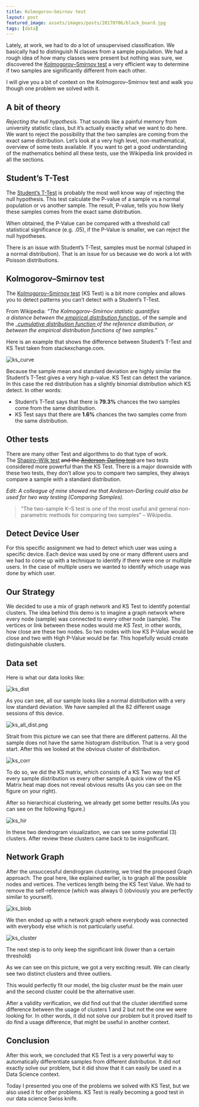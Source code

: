 ```yaml
---
title: Kolmogorov–Smirnov test
layout: post
featured_image: assets/images/posts/20170706/black_board.jpg
tags: [data]
---
```

Lately, at work, we had to do a lot of unsupervised classification. We basically had to distinguish N classes from a sample population. We had a rough idea of how many classes were present but nothing was sure, we discovered the <a href="https://en.wikipedia.org/wiki/Kolmogorov%E2%80%93Smirnov_test" target="_blank" rel="nofollow noopener">Kolmogorov–Smirnov test</a> a very efficient way to determine if two samples are significantly different from each other.
<!--more-->

I will give you a bit of context on the Kolmogorov–Smirnov test and walk you though one problem we solved with it.

## A bit of theory

_Rejecting the null hypothesis._ That sounds like a painful memory from university statistic class, but it’s actually exactly what we want to do here. We want to reject the possibility that the two samples are coming from the exact same distribution. Let’s look at a very high level, non-mathematical, overview of some tests available. If you want to get a good understanding of the mathematics behind all these tests, use the Wikipedia link provided in all the sections.

## Student’s T-Test

The <a href="https://en.wikipedia.org/wiki/Student%27s_t-test" target="_blank" rel="nofollow noopener">Student’s T-Test</a> is probably the most well know way of rejecting the null hypothesis. This test calculate the P-value of a sample vs a normal population or vs another sample. The result, P-value, tells you how likely these samples comes from the exact same distribution.

When obtained, the P-Value can be compared with a threshold call statistical significance (e.g. .05), if the P-Value is smaller, we can reject the null hypotheses.

There is an issue with Student’s T-Test, samples must be normal (shaped in a normal distribution). That is an issue for us because we do work a lot with Poisson distributions.

## Kolmogorov–Smirnov test

The <a href="https://en.wikipedia.org/wiki/Kolmogorov%E2%80%93Smirnov_test" target="_blank" rel="nofollow noopener">Kolmogorov–Smirnov test</a> (KS Test) is a bit more complex and allows you to detect patterns you can’t detect with a Student’s T-Test.

From Wikipedia: _“The Kolmogorov–Smirnov statistic quantifies a distance between the_<a href="https://en.wikipedia.org/wiki/Empirical_distribution_function" target="_blank" rel="nofollow noopener"><em> empirical distribution function</em></a>_ of the sample and the _<a href="https://en.wikipedia.org/wiki/Cumulative_distribution_function" target="_blank" rel="nofollow noopener"><em>cumulative distribution function </em></a>_of the reference distribution, or between the empirical distribution functions of two samples.”_

Here is an example that shows the difference between Student’s T-Test and KS Test taken from stackexchange.com.

![ks_curve](assets/images/posts/20170706/KS_curve.png#center)

Because the sample mean and standard deviation are highly similar the Student’s T-Test gives a very high p-value. KS Test can detect the variance. In this case the red distribution has a slightly binomial distribution which KS detect. In other words:

* Student’s T-Test says that there is **79.3%** chances the two samples come from the same distribution.
* KS Test says that there are **1.6%** chances the two samples come from the same distribution.

## Other tests

There are many other Test and algorithms to do that type of work. The <a href="https://en.wikipedia.org/wiki/Shapiro%E2%80%93Wilk_test" target="_blank" rel="nofollow noopener">Shapiro–Wilk test</a> <del>and the <a href="https://en.wikipedia.org/wiki/Anderson%E2%80%93Darling_test" target="_blank" rel="nofollow noopener"><del>Anderson–Darling tes</del>t</a> </del>are two tests considered more powerful than the KS Test. There is a major downside with these two tests, they don’t allow you to compare two samples, they always compare a sample with a standard distribution.

_Edit: A colleague of mine showed me that Anderson-Darling could also be used for two way testing (Comparing Samples)._

> ”The two-sample K–S test is one of the most useful and general non-parametric methods for comparing two samples” &#8211; Wikipedia.

## Detect Device User

For this specific assignment we had to detect which user was using a specific device. Each device was used by one or many different users and we had to come up with a technique to identify if there were one or multiple users. In the case of multiple users we wanted to identify which usage was done by which user.

## Our Strategy

We decided to use a mix of graph network and KS Test to identify potential clusters. The idea behind this demo is to imagine a graph network where every node (sample) was connected to every other node (sample). The vertices or link between these nodes would me _KS Test_, in other words, how close are these two nodes. So two nodes with low KS P-Value would be close and two with High P-Value would be far. This hopefully would create distinguishable clusters.

## Data set

Here is what our data looks like:

![ks_dist](assets/images/posts/20170706/ks_one_dist.png#center)

As you can see, all our sample looks like a normal distribution with a very low standard deviation. We have sampled all the 82 different usage sessions of this device.

![ks_all_dist.png](assets/images/posts/20170706/ks_all_dist.png#center)

Strait from this picture we can see that there are different patterns. All the sample does not have the same histogram distribution. That is a very good start. After this we looked at the obvious cluster of distribution.

![ks_corr](assets/images/posts/20170706/ks_corr.png#left)

To do so, we did the KS matrix, which consists of a KS Two way test of every sample distribution vs every other sample.A quick view of the KS Matrix heat map does not reveal obvious results (As you can see on the figure on your right).

After so hierarchical clustering, we already get some better results.(As you can see on the following figure.)

![ks_hir](assets/images/posts/20170706/ks_hir.png#center)

In these two dendrogram visualization, we can see some potential (3) clusters. After review these clusters came back to be insignificant.

## Network Graph

After the unsuccessful dendrogram clustering, we tried the proposed Graph approach. The goal here, like explained earlier, is to graph all the possible nodes and vertices. The vertices length being the KS Test Value. We had to remove the self-reference (which was always 0 (obviously you are perfectly similar to yourself).

![ks_blob](assets/images/posts/20170706/ks_blob.png#center)

We then ended up with a network graph where everybody was connected with everybody else which is not particularly useful.

![ks_cluster](assets/images/posts/20170706/ks_cluster.png#center)

The next step is to only keep the significant link (lower than a certain threshold)

As we can see on this picture, we got a very exciting result. We can clearly see two distinct clusters and three outliers.

This would perfectly fit our model, the big cluster must be the main user and the second cluster could be the alternative user.

After a validity verification, we did find out that the cluster identified some difference between the usage of clusters 1 and 2 but not the one we were looking for. In other words, it did not solve our problem but it proved itself to do find a usage difference, that might be useful in another context.

## Conclusion

After this work, we concluded that KS Test is a very powerful way to automatically differentiate samples from different distribution. It did not exactly solve our problem, but it did show that it can easily be used in a Data Science context.

Today I presented you one of the problems we solved with KS Test, but we also used it for other problems. KS Test is really becoming a good test in our data science Swiss knife.
